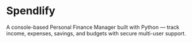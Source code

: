 # Spendlify
A console-based Personal Finance Manager built with Python — track income, expenses, savings, and budgets with secure multi-user support.
